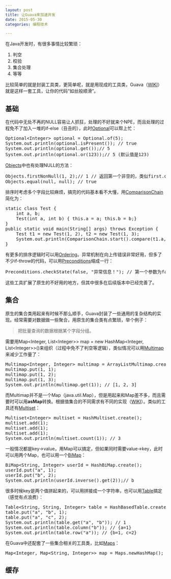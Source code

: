 ```yaml
---
layout: post
title: 让Guava来加速开发
date: 2015-05-30
categories: 编程技术

---
```


在Java开发时，有很多事情比较繁琐：

1. 判空
2. 校验
3. 集合处理
4. 等等

比较简单的就是封装工具类，更简单呢，就是用现成的工具类，Guava（[WIKI](https://github.com/google/guava/wiki)）就是这样一套工具，让你的代码“如丝般顺滑”。

## 基础

在代码中无处不再的NULL容易让人抓狂，处理的不好就来个NPE，而且处理的过程免不了加入一堆的if-else（丑丑的），此时[Optional](https://github.com/google/guava/wiki/UsingAndAvoidingNullExplained)可以帮上忙：

<pre class="prettyprint">
Optional&lt;Integer&gt; optional = Optional.of(5);
System.out.println(optional.isPresent()); // true
System.out.println(optional.get());// 5
System.out.println(optional.or(123));// 5 (默认值是123)
</pre>

[Objects](https://github.com/google/guava/wiki/CommonObjectUtilitiesExplained)中也有处理NULL的方法：

<pre class="prettyprint">
Objects.firstNonNull(1, 2);// 1 // 返回第一个非空的，类似first.or(second);
Objects.equal(null, null); // true
</pre>

排序时考虑多个字段比较麻烦，搞完的代码基本看不大懂，用[ComparisonChain](https://github.com/google/guava/wiki/CommonObjectUtilitiesExplained#comparecompareto)简化为：

<pre class="prettyprint">
static class Test {
    int a, b;
    Test(int a, int b) { this.a = a; this.b = b;}
}
public static void main(String[] args) throws Exception {
    Test t1 = new Test(1, 2), t2 = new Test(1, 3);
    System.out.println(ComparisonChain.start().compare(t1.a, t2.a).compare(t1.b, t2.b).result());// -1
}
</pre>

有更多的排序逻辑时可以用[Ordering](https://github.com/google/guava/wiki/OrderingExplained)。异常机制在向上传错误非常好用，但多了不少if-throw的代码，可以用[Preconditions](https://github.com/google/guava/wiki/PreconditionsExplained)缩成一行：

<pre class="prettyprint">
Preconditions.checkState(false, "异常信息！"); // 第一个参数为false时抛异常
</pre>

这些工具扩展了原生的不好用的地方，但其中很多在后续版本中已经完善了。

## 集合

原生的集合类用起来有时候不那么顺手，Guava封装了一些通用的复杂结构的实现。经常需要对数据做一些聚合，用原生的集合类有点繁琐，举个例子：

> 把批量查询的数据根据某个字段分组。

需要用Map&lt;Integer, List&lt;Integer&gt;&gt; map = new HashMap&lt;Integer, List&lt;Integer&gt;&gt;()来组织（过程中免不了判空等逻辑），类似情况可以用[Multimap](http://google.github.io/guava/releases/snapshot/api/docs/com/google/common/collect/Multimap.html)来减少工作量了：

<pre class="prettyprint">
Multimap&lt;Integer, Integer&gt; multimap = ArrayListMultimap.create();
multimap.put(1, 1);
multimap.put(1, 2);
multimap.put(1, 3);
System.out.println(multimap.get(1)); // [1, 2, 3]
</pre>

而Multimap并不是一个Map（java.util.Map），但是用起来和Map差不多，而且需要时可以用**asMap**转换。根据值集合的不同需求有不同的实现（[WIKI](https://github.com/google/guava/wiki/NewCollectionTypesExplained#implementations-1)）。类似的工具还有[Multiset](https://github.com/google/guava/wiki/NewCollectionTypesExplained#multiset)：

<pre class="prettyprint">
Multiset&lt;Integer&gt; multiset = HashMultiset.create();
multiset.add(1);
multiset.add(1);
multiset.add(1);
System.out.println(multiset.count(1)); // 3
</pre>

一般情况都是key-&gt;value，用Map可以搞定，但如果同时需要value-&gt;key，此时可以用两个Map，也可以用一个[BiMap](https://github.com/google/guava/wiki/NewCollectionTypesExplained#bimap)：

<pre class="prettyprint">
BiMap&lt;String, Integer&gt; userId = HashBiMap.create();
userId.put("a", 1);
userId.put("b", 2);
System.out.println(userId.inverse().get(2));// b
</pre>

很多时候key是两个值拼起来的，可以用拼接成一个字符串，也可以用[Table](https://github.com/google/guava/wiki/NewCollectionTypesExplained#table)搞定（感觉有点浪费）：

<pre class="prettyprint">
Table&lt;String, String, Integer&gt; table = HashBasedTable.create();
table.put("a", "b", 1);
table.put("a", "c", 2);
System.out.println(table.get("a", "b")); // 1
System.out.println(table.column("b")); // {a=1}
System.out.println(table.row("a")); // {b=1, c=2}
</pre>

在Guava中还配套了一些集合相关的工具类，比如[Maps](https://github.com/google/guava/wiki/CollectionUtilitiesExplained#maps)：

<pre class="prettyprint">
Map&lt;Integer, Map&lt;String, Integer&gt;&gt; map = Maps.newHashMap();
</pre>

## 缓存





